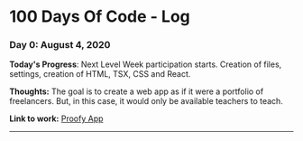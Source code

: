 # 100 Days Of Code - Log

### Day 0: August 4, 2020

**Today's Progress**: Next Level Week participation starts. Creation of files, settings, creation of HTML, TSX, CSS and React.

**Thoughts:** The goal is to create a web app as if it were a portfolio of freelancers. But, in this case, it would only be available teachers to teach.

**Link to work:** [Proofy App](https://github.com/GersonRocha9/proofy-app)

___________________________________________________________________________

